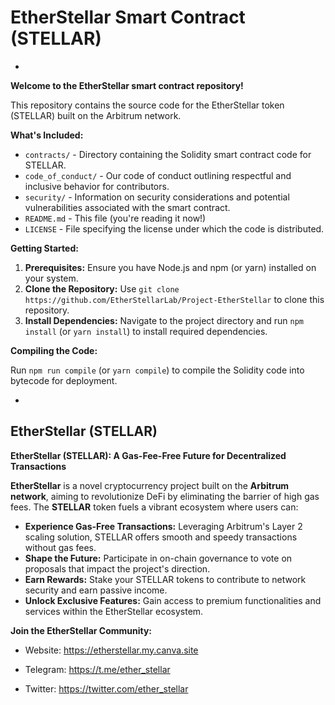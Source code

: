 # EtherStellar Smart Contract (STELLAR)
*
**Welcome to the EtherStellar smart contract repository!**

This repository contains the source code for the EtherStellar token (STELLAR) built on the Arbitrum network.

**What's Included:**

* `contracts/` - Directory containing the Solidity smart contract code for STELLAR.
* `code_of_conduct/` - Our code of conduct outlining respectful and inclusive behavior for contributors.
* `security/` - Information on security considerations and potential vulnerabilities associated with the smart contract.
* `README.md` - This file (you're reading it now!)
* `LICENSE` - File specifying the license under which the code is distributed.

**Getting Started:**

1. **Prerequisites:** Ensure you have Node.js and npm (or yarn) installed on your system.
2. **Clone the Repository:** Use `git clone https://github.com/EtherStellarLab/Project-EtherStellar` to clone this repository.
3. **Install Dependencies:** Navigate to the project directory and run `npm install` (or `yarn install`) to install required dependencies.

**Compiling the Code:**

Run `npm run compile` (or `yarn compile`) to compile the Solidity code into bytecode for deployment.

*

## EtherStellar (STELLAR)

**EtherStellar (STELLAR): A Gas-Fee-Free Future for Decentralized Transactions**

**EtherStellar** is a novel cryptocurrency project built on the **Arbitrum network**, aiming to revolutionize DeFi by eliminating the barrier of high gas fees. The **STELLAR** token fuels a vibrant ecosystem where users can:

* **Experience Gas-Free Transactions:**  Leveraging Arbitrum's Layer 2 scaling solution, STELLAR offers smooth and speedy transactions without gas fees.
* **Shape the Future:** Participate in on-chain governance to vote on proposals that impact the project's direction.
* **Earn Rewards:** Stake your STELLAR tokens to contribute to network security and earn passive income.
* **Unlock Exclusive Features:** Gain access to premium functionalities and services within the EtherStellar ecosystem.

**Join the EtherStellar Community:**

* Website: https://etherstellar.my.canva.site

* Telegram: https://t.me/ether_stellar

* Twitter: https://twitter.com/ether_stellar
